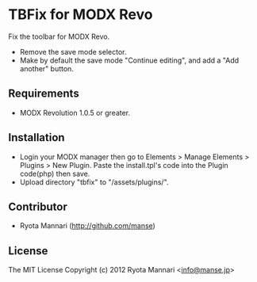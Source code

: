# TBFix for MODX Revo

Fix the toolbar for MODX Revo.
 * Remove the save mode selector.
 * Make by default the save mode "Continue editing", and add a "Add another" button.

## Requirements

 * MODX Revolution 1.0.5 or greater.

## Installation

 * Login your MODX manager then go to Elements > Manage Elements > Plugins > New Plugin. Paste the install.tpl's code into the Plugin code(php) then save.
 * Upload directory "tbfix" to "/assets/plugins/".

## Contributor

 * Ryota Mannari (http://github.com/manse)

## License 

The MIT License
Copyright (c) 2012 Ryota Mannari &lt;info@manse.jp&gt;
